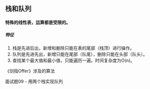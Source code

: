 ## 栈和队列

#### 特殊的线性表，运算都是受限的。



##### 特征

1. 栈是先进后出，新增和删除只能在表的尾部（栈顶）进行操作。
2. 队列是先进先出，新增只能在尾部（队尾），删除只能在头部（队头）。
3. 查找某个最大值和最小值，只能遍历一遍。时间复杂度为O(n)。



《剑指Offer》涉及的算法

面试题09 - 用两个栈实现队列

